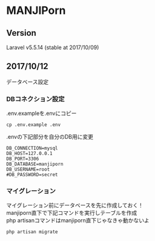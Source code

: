 # MANJIPorn

## Version
Laravel v5.5.14 (stable at 2017/10/09)

## 2017/10/12
データベース設定

### DBコネクション設定
.env.exampleを.envにコピー

```
cp .env.example .env
```

.envの下記部分を自分のDB用に変更

```
DB_CONNECTION=mysql
DB_HOST=127.0.0.1
DB_PORT=3306
DB_DATABASE=manjiporn
DB_USERNAME=root
#DB_PASSWORD=secret
```

### マイグレーション
マイグレーション前にデータベースを先に作成しておく！  
manjiporn直下で下記コマンドを実行しテーブルを作成  
php artisanコマンドはmanjiporn直下じゃなきゃ動かないよ

```
php artisan migrate
```
